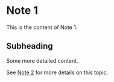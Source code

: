 # Note 1

This is the content of Note 1.

## Subheading

Some more detailed content.

See [Note 2](file003.md) for more details on this topic.
